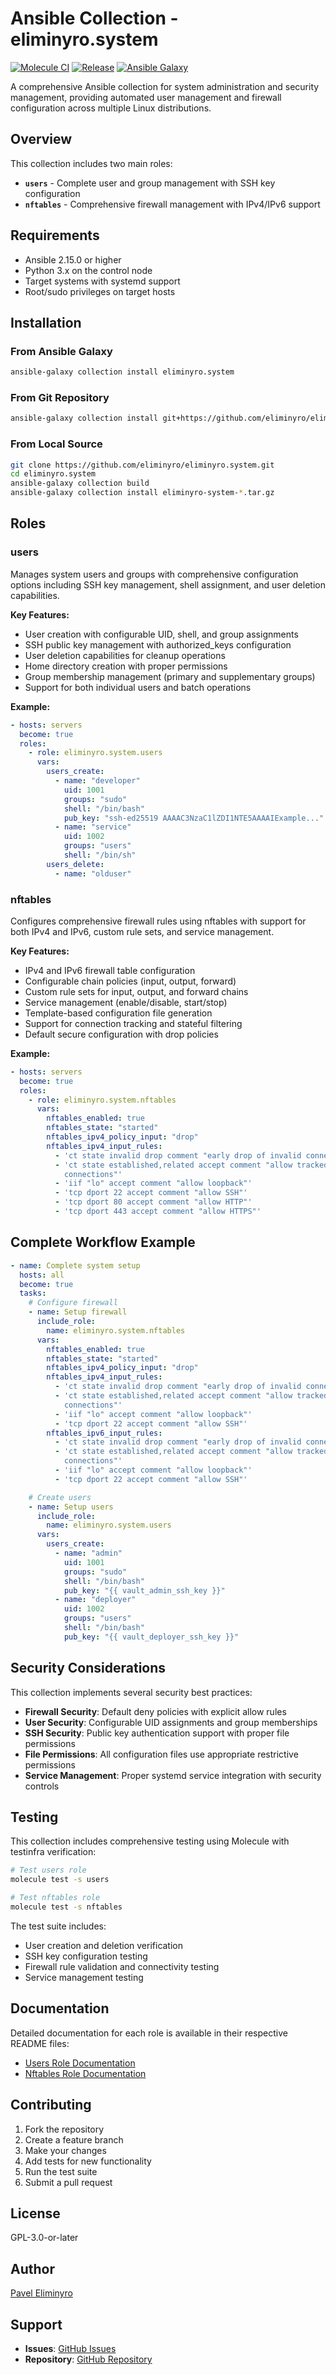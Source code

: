 # Ansible Collection - eliminyro.system

[![Molecule CI](https://github.com/eliminyro/eliminyro.system/actions/workflows/main.yml/badge.svg)](https://github.com/eliminyro/eliminyro.system/actions/workflows/main.yml)
[![Release](https://github.com/eliminyro/eliminyro.system/actions/workflows/release.yml/badge.svg)](https://github.com/eliminyro/eliminyro.system/actions/workflows/release.yml)
[![Ansible Galaxy](https://img.shields.io/badge/galaxy-eliminyro.system-blue.svg)](https://galaxy.ansible.com/eliminyro/system)

A comprehensive Ansible collection for system administration and security
management, providing automated user management and firewall configuration
across multiple Linux distributions.

## Overview

This collection includes two main roles:

- **`users`** - Complete user and group management with SSH key configuration
- **`nftables`** - Comprehensive firewall management with IPv4/IPv6 support

## Requirements

- Ansible 2.15.0 or higher
- Python 3.x on the control node
- Target systems with systemd support
- Root/sudo privileges on target hosts

## Installation

### From Ansible Galaxy

```bash
ansible-galaxy collection install eliminyro.system
```

### From Git Repository

```bash
ansible-galaxy collection install git+https://github.com/eliminyro/eliminyro.system.git
```

### From Local Source

```bash
git clone https://github.com/eliminyro/eliminyro.system.git
cd eliminyro.system
ansible-galaxy collection build
ansible-galaxy collection install eliminyro-system-*.tar.gz
```

## Roles

### users

Manages system users and groups with comprehensive configuration options
including SSH key management, shell assignment, and user deletion capabilities.

**Key Features:**

- User creation with configurable UID, shell, and group assignments
- SSH public key management with authorized_keys configuration
- User deletion capabilities for cleanup operations
- Home directory creation with proper permissions
- Group membership management (primary and supplementary groups)
- Support for both individual users and batch operations

**Example:**

```yaml
- hosts: servers
  become: true
  roles:
    - role: eliminyro.system.users
      vars:
        users_create:
          - name: "developer"
            uid: 1001
            groups: "sudo"
            shell: "/bin/bash"
            pub_key: "ssh-ed25519 AAAAC3NzaC1lZDI1NTE5AAAAIExample..."
          - name: "service"
            uid: 1002
            groups: "users"
            shell: "/bin/sh"
        users_delete:
          - name: "olduser"
```

### nftables

Configures comprehensive firewall rules using nftables with support for both
IPv4 and IPv6, custom rule sets, and service management.

**Key Features:**

- IPv4 and IPv6 firewall table configuration
- Configurable chain policies (input, output, forward)
- Custom rule sets for input, output, and forward chains
- Service management (enable/disable, start/stop)
- Template-based configuration file generation
- Support for connection tracking and stateful filtering
- Default secure configuration with drop policies

**Example:**

```yaml
- hosts: servers
  become: true
  roles:
    - role: eliminyro.system.nftables
      vars:
        nftables_enabled: true
        nftables_state: "started"
        nftables_ipv4_policy_input: "drop"
        nftables_ipv4_input_rules:
          - 'ct state invalid drop comment "early drop of invalid connections"'
          - 'ct state established,related accept comment "allow tracked
            connections"'
          - 'iif "lo" accept comment "allow loopback"'
          - 'tcp dport 22 accept comment "allow SSH"'
          - 'tcp dport 80 accept comment "allow HTTP"'
          - 'tcp dport 443 accept comment "allow HTTPS"'
```

## Complete Workflow Example

```yaml
- name: Complete system setup
  hosts: all
  become: true
  tasks:
    # Configure firewall
    - name: Setup firewall
      include_role:
        name: eliminyro.system.nftables
      vars:
        nftables_enabled: true
        nftables_state: "started"
        nftables_ipv4_policy_input: "drop"
        nftables_ipv4_input_rules:
          - 'ct state invalid drop comment "early drop of invalid connections"'
          - 'ct state established,related accept comment "allow tracked
            connections"'
          - 'iif "lo" accept comment "allow loopback"'
          - 'tcp dport 22 accept comment "allow SSH"'
        nftables_ipv6_input_rules:
          - 'ct state invalid drop comment "early drop of invalid connections"'
          - 'ct state established,related accept comment "allow tracked
            connections"'
          - 'iif "lo" accept comment "allow loopback"'
          - 'tcp dport 22 accept comment "allow SSH"'

    # Create users
    - name: Setup users
      include_role:
        name: eliminyro.system.users
      vars:
        users_create:
          - name: "admin"
            uid: 1001
            groups: "sudo"
            shell: "/bin/bash"
            pub_key: "{{ vault_admin_ssh_key }}"
          - name: "deployer"
            uid: 1002
            groups: "users"
            shell: "/bin/bash"
            pub_key: "{{ vault_deployer_ssh_key }}"
```

## Security Considerations

This collection implements several security best practices:

- **Firewall Security**: Default deny policies with explicit allow rules
- **User Security**: Configurable UID assignments and group memberships
- **SSH Security**: Public key authentication support with proper file
  permissions
- **File Permissions**: All configuration files use appropriate restrictive
  permissions
- **Service Management**: Proper systemd service integration with security
  controls

## Testing

This collection includes comprehensive testing using Molecule with testinfra
verification:

```bash
# Test users role
molecule test -s users

# Test nftables role
molecule test -s nftables

```

The test suite includes:

- User creation and deletion verification
- SSH key configuration testing
- Firewall rule validation and connectivity testing
- Service management testing

## Documentation

Detailed documentation for each role is available in their respective README
files:

- [Users Role Documentation](roles/users/README.md)
- [Nftables Role Documentation](roles/nftables/README.md)

## Contributing

1. Fork the repository
2. Create a feature branch
3. Make your changes
4. Add tests for new functionality
5. Run the test suite
6. Submit a pull request

## License

GPL-3.0-or-later

## Author

[Pavel Eliminyro](https://bc.eliminyro.me)

## Support

- **Issues**:
  [GitHub Issues](https://github.com/eliminyro/eliminyro.system/issues)
- **Repository**:
  [GitHub Repository](https://github.com/eliminyro/eliminyro.system)
